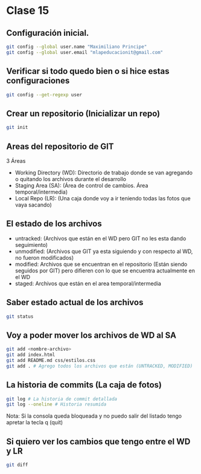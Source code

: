# Clase 15

## Configuración inicial.

```sh
git config --global user.name "Maximiliano Principe"
git config --global user.email "mlapeducacionit@gmail.com"
```

## Verificar si todo quedo bien o si hice estas configuraciones

```sh
git config --get-regexp user
```

## Crear un repositorio (Inicializar un repo)

```sh
git init
```

## Areas del repositorio de GIT

3 Áreas

* Working Directory (WD): Directorio de trabajo donde se van agregando o quitando los archivos durante el desarrollo
* Staging Area (SA): (Área de control de cambios. Área temporal/intermedia)
* Local Repo (LR): (Una caja donde voy a ir teniendo todas las fotos que vaya sacando)

## El estado de los archivos

* untracked: (Archivos que están en el WD pero GIT no les esta dando seguimiento)
* unmodified: (Archivos que GIT ya esta siguiendo y con respecto al WD, no fueron modificados)
* modified: Archivos que se encuentran en el repositorio (Están siendo seguidos por GIT) pero difieren con lo que se encuentra actualmente en el WD
* staged: Archivos que están en el area temporal/intermedia

## Saber estado actual de los archivos

```sh
git status
```

## Voy a poder mover los archivos de WD al SA

```sh
git add <nombre-archivo>
git add index.html
git add README.md css/estilos.css
git add . # Agrego todos los archivos que están (UNTRACKED, MODIFIED)
```

## La historia de commits (La caja de fotos)

```sh
git log # La historia de commit detallada
git log --oneline # Historia resumida
```

Nota: Si la consola queda bloqueada y no puedo salir del listado tengo apretar la tecla q (quit)


## Si quiero ver los cambios que tengo entre el WD y LR

```sh
git diff
```